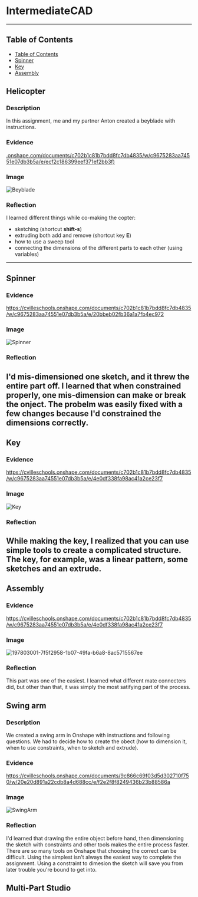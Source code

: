 # IntermediateCAD

---
## Table of Contents
* [Table of Contents](#Table-of-Contents)
* [Spinner](#Spinner)
* [Key](#Key)
* [Assembly](#Assembly)

## Helicopter

### Description

In this assignment, me and my partner Anton created a beyblade with instructions.

### Evidence
[.onshape.com/documents/c702b1c81b7bdd8fc7db4835/w/c9675283aa74551e07db3b5a/e/ecf2c186399eef371ef2bb3f)
](https://cvilleschools.onshape.com/documents/c702b1c81b7bdd8fc7db4835/w/c9675283aa74551e07db3b5a/e/ecf2c186399eef371ef2bb3f)
### Image
![Beyblade](https://user-images.githubusercontent.com/112981481/197859074-3f4ecf16-6a54-44d7-90c2-4bb48887767a.png)


### Reflection
I learned different things while co-making the copter:
* sketching (shortcut **shift-s**)
* extruding both add and remove (shortcut key **E**)
* how to use a sweep tool
* connecting the dimensions of the different parts to each other (using variables)



---


## Spinner

### Evidence
https://cvilleschools.onshape.com/documents/c702b1c81b7bdd8fc7db4835/w/c9675283aa74551e07db3b5a/e/20bbeb02fb36a1a7fb4ec972
### Image
![Spinner](https://user-images.githubusercontent.com/112981481/197611531-d8000e6c-523e-41c2-a6bf-4a54baa3eb99.png)
### Reflection
I'd mis-dimensioned one sketch, and it threw the entire part off. I learned that when constrained properly, one mis-dimension can make or break the onject. The probelm was easily fixed with a few changes because I'd constrained the dimensions correctly.
---


## Key

### Evidence
https://cvilleschools.onshape.com/documents/c702b1c81b7bdd8fc7db4835/w/c9675283aa74551e07db3b5a/e/4e0df338fa98ac41a2ce23f7
### Image
![Key](https://user-images.githubusercontent.com/112981481/197612020-202feb01-f17b-4c26-bdfa-4458e87be5e3.png)
### Reflection
While making the key, I realized that you can use simple tools to create a complicated structure. The key, for example, was a linear pattern, some sketches and an extrude.
---


## Assembly

### Evidence
https://cvilleschools.onshape.com/documents/c702b1c81b7bdd8fc7db4835/w/c9675283aa74551e07db3b5a/e/4e0df338fa98ac41a2ce23f7
### Image
![197803001-7f5f2958-1b07-49fa-b6a8-8ac5715567ee](https://user-images.githubusercontent.com/112981481/197854309-095b6066-ba5c-47bc-9284-3c3a79919775.gif)
### Reflection
This part was one of the easiest. I learned what different mate connecters did, but other than that, it was simply the most satifying part of the process.



## Swing arm

### Description

We created a swing arm in Onshape with instructions and following questions. We had to decide how to create the obect (how to dimension it, when to use constraints, when to sketch and extrude).

### Evidence
https://cvilleschools.onshape.com/documents/9c866c69f03d5d302710f750/w/20e20d891a22cdb8a4d688cc/e/f2e2f8f8249436b23b88586a
### Image
![SwingArm](https://user-images.githubusercontent.com/112981481/197858967-cc99ea0a-1968-4cb4-8165-aa673dac48f6.png)
### Reflection
I'd learned that drawing the entire object before hand, then dimensioning the sketch with constraints and other tools makes the entire process faster. There are so many tools on Onshape that choosing the correct can be difficult. Using the simplest isn't always the easiest way to complete the assignment. Using a constraint to dimesion the sketch will save you from later trouble you're bound to get into.


## Multi-Part Studio
